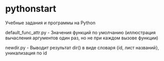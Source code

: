 # pythonstart
Учебные задания и программы на Python

default_func_attr.py - Значения функций по умолчанию (иллюстрация вычасления аргументов один раз, но не при каждом вызове функции)

newdir.py - Выводит результат dir() в виде словаря {id, лист названий}, уникализация по id
